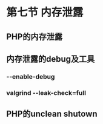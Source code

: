 # 第七节 内存泄露

## PHP的内存泄露

## 内存泄露的debug及工具

### --enable-debug

### valgrind --leak-check=full

## PHP的unclean shutown